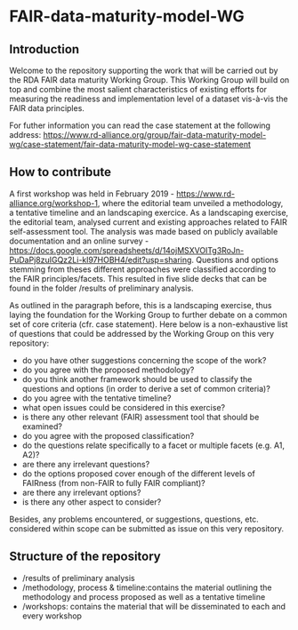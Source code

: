 # FAIR-data-maturity-model-WG
## Introduction
Welcome to the repository supporting the work that will be carried out by the RDA FAIR data maturity Working Group. This Working Group will build on top and combine the most salient characteristics of existing efforts for measuring the readiness and implementation level of a dataset vis-à-vis the FAIR data principles.

For futher information you can read the case statement at the following address:
https://www.rd-alliance.org/group/fair-data-maturity-model-wg/case-statement/fair-data-maturity-model-wg-case-statement

## How to contribute
A first workshop was held in February 2019 - https://www.rd-alliance.org/workshop-1, where the editorial team unveiled a methodology, a tentative timeline and an landscaping exercice. As a landscaping exercise, the editorial team, analysed current and existing approaches related to FAIR self-assessment tool. The analysis was made based on publicly available documentation and an online survey - https://docs.google.com/spreadsheets/d/14ojMSXVOITg3RoJn-PuDaPj8zuIGQz2Li-kl97HOBH4/edit?usp=sharing. Questions and options stemming from theses different approaches were classified according to the FAIR principles/facets. This resulted in five slide decks that can be found in the folder /results of preliminary analysis. 

As outlined in the paragraph before, this is a landscaping exercise, thus laying the foundation for the Working Group to further debate on a common set of core criteria (cfr. case statement). Here below is a non-exhaustive list of questions that could be addressed by the Working Group on this very repository:

- do you have other suggestions concerning the scope of the work?
- do you agree with the proposed methodology?
- do you think another framework should be used to classify the questions and options (in order to derive a set of common criteria)?
- do you agree with the tentative timeline?
- what open issues could be considered in this exercise?
- is there any other relevant (FAIR) assessment tool that should be examined?
- do you agree with the proposed classification?
- do the questions relate specifically to a facet or multiple facets (e.g. A1, A2)?
- are there any irrelevant questions?
- do the options proposed cover enough of the different levels of FAIRness (from non-FAIR to fully FAIR compliant)?
- are there any irrelevant options?
- is there any other aspect to consider?

Besides, any problems encountered, or suggestions, questions, etc. considered within scope can be submitted as issue on this very repository.  

## Structure of the repository
- /results of preliminary analysis
- /methodology, process & timeline:contains the material outlining the methodology and process proposed as well as a tentative timeline
- /workshops: contains the material that will be disseminated to each and every workshop


